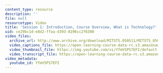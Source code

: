 ```yaml
---
content_type: resource
description: ''
file: null
resourcetype: Video
title: 'Session 1: Introduction, Course Overview, What is Technology?'
uid: ce29bc1d-e8d2-ffaa-d393-8196cc2f6380
video_files:
  archive_url: http://www.archive.org/download/MITSTS.050S11/MITSTS_050S11lec01_300k.mp4
  video_captions_file: https://open-learning-course-data-rc.s3.amazonaws.com/sts-050-the-history-of-mit-spring-2011/9abda1e084c756a6829be044771469ef_YfmVSPS7EFI.vtt
  video_thumbnail_file: https://img.youtube.com/vi/YfmVSPS7EFI/default.jpg
  video_transcript_file: https://open-learning-course-data-rc.s3.amazonaws.com/sts-050-the-history-of-mit-spring-2011/db3063902542383643ab6252bad03dd4_YfmVSPS7EFI.pdf
video_metadata:
  youtube_id: YfmVSPS7EFI
---
```

